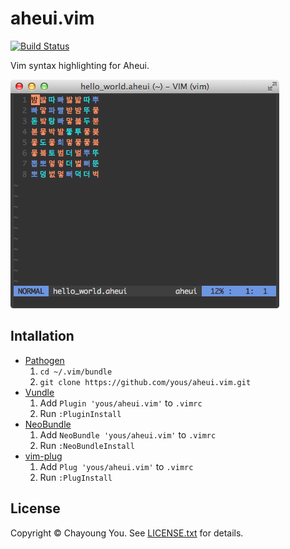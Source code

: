# aheui.vim

[![Build Status](https://travis-ci.org/yous/aheui.vim.svg?branch=master)](https://travis-ci.org/yous/aheui.vim)

Vim syntax highlighting for Aheui.

![aheui.vim](https://github.com/yous/aheui.vim/raw/master/aheui.png)

## Intallation

- [Pathogen](https://github.com/tpope/vim-pathogen)
    1. `cd ~/.vim/bundle`
    2. `git clone https://github.com/yous/aheui.vim.git`
- [Vundle](https://github.com/gmarik/Vundle.vim)
    1. Add `Plugin 'yous/aheui.vim'` to `.vimrc`
    2. Run `:PluginInstall`
- [NeoBundle](https://github.com/Shougo/neobundle.vim)
    1. Add `NeoBundle 'yous/aheui.vim'` to `.vimrc`
    2. Run `:NeoBundleInstall`
- [vim-plug](https://github.com/junegunn/vim-plug)
    1. Add `Plug 'yous/aheui.vim'` to `.vimrc`
    2. Run `:PlugInstall`

## License

Copyright © Chayoung You. See [LICENSE.txt](LICENSE.txt) for details.
